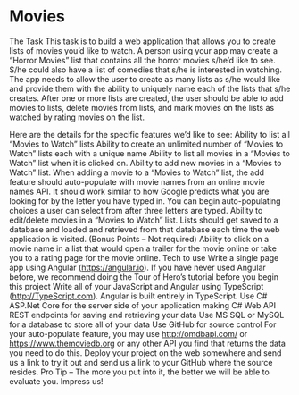 # Movies

The Task
This task is to build a web application that allows you to create lists of movies you’d like to watch.  A person using your app may create a “Horror Movies” list that contains all the horror movies s/he’d like to see. S/he could also have a list of comedies that s/he is interested in watching.  The app needs to allow the user to create as many lists as s/he would like and provide them with the ability to uniquely name each of the lists that s/he creates. After one or more lists are created, the user should be able to add movies to lists, delete movies from lists, and mark movies on the lists as watched by rating movies on the list.
 
Here are the details for the specific features we’d like to see:
Ability to list all “Movies to Watch” lists
Ability to create an unlimited number of “Movies to Watch” lists each with a unique name
Ability to list all movies in a “Movies to Watch” list when it is clicked on.
Ability to add new movies in a “Movies to Watch” list.
When adding a movie to a “Movies to Watch” list, the add feature should auto-populate with movie names from an online movie names API.  It should work similar to how Google predicts what you are looking for by the letter you have typed in.  You can begin auto-populating choices a user can select from after three letters are typed.
Ability to edit/delete movies in a “Movies to Watch” list.
Lists should get saved to a database and loaded and retrieved from that database each time the web application is visited.
(Bonus Points – Not required) Ability to click on a movie name in a list that would open a trailer for the movie online or take you to a rating page for the movie online.
Tech to use
Write a single page app using Angular (https://angular.io). If you have never used Angular before, we recommend doing the Tour of Hero’s tutorial before you begin this project
Write all of your JavaScript and Angular using TypeScript (http://TypeScript.com).  Angular is built entirely in TypeScript.
Use C# ASP.Net Core for the server side of your application making C# Web API REST endpoints for saving and retrieving your data
Use MS SQL or MySQL for a database to store all of your data
Use GitHub for source control
For your auto-populate feature, you may use http://omdbapi.com/ or https://www.themoviedb.org or any other API you find that returns the data you need to do this.
Deploy your project on the web somewhere and send us a link to try it out and send us a link to your GitHub where the source resides.
Pro Tip – The more you put into it, the better we will be able to evaluate you.  Impress us!

